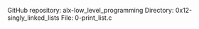 GitHub repository: alx-low_level_programming
Directory: 0x12-singly_linked_lists
File: 0-print_list.c